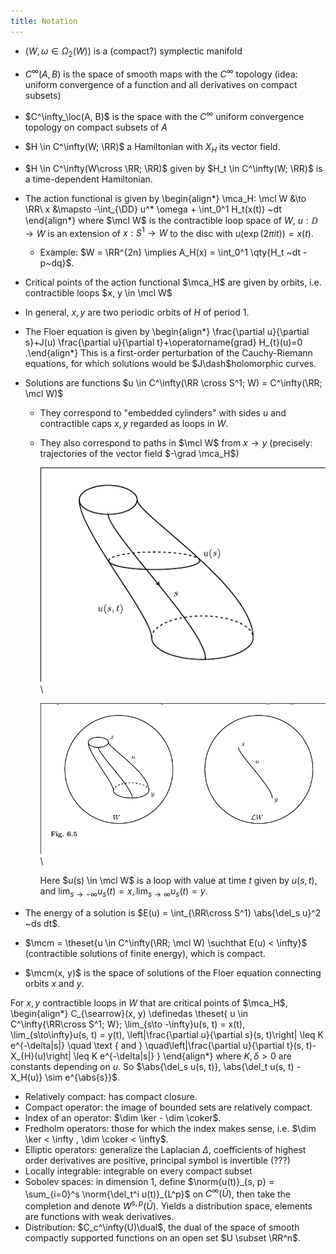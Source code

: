 ```yaml
---
title: Notation
---
```


- $(W, \omega \in \Omega_2(W))$ is a (compact?) symplectic manifold

- $C^\infty(A, B)$ is the space of smooth maps with the $C^\infty$ topology (idea: uniform convergence of a function and all derivatives on compact subsets)
- $C^\infty_\loc(A, B)$ is the space with the $C^\infty$ uniform convergence topology on compact subsets of $A$

- $H \in C^\infty(W; \RR)$ a Hamiltonian with $X_H$ its vector field.

- $H \in C^\infty(W\cross \RR; \RR)$ given by $H_t \in C^\infty(W; \RR)$ is a time-dependent Hamiltonian.

- The action functional is given by
  \begin{align*}
  \mca_H: \mcl W &\to \RR\\
  x &\mapsto -\int_{\DD} u^* \omega + \int_0^1 H_t(x(t)) ~dt
  \end{align*}
  where $\mcl W$ is the contractible loop space of $W$,
  $u: \DD \to W$ is an extension of $x: S^1\to W$ to the disc with $u(\exp(2\pi i t)) = x(t)$.
  - Example: $W = \RR^{2n} \implies A_H(x) = \int_0^1 \qty{H_t ~dt - p~dq}$. 

- Critical points of the action functional $\mca_H$ are given by orbits, i.e. contractible loops $x, y \in \mcl W$
- In general, $x, y$ are two periodic orbits of $H$ of period 1.

- The Floer equation is given by
  \begin{align*}
  \frac{\partial u}{\partial s}+J(u) \frac{\partial u}{\partial t}+\operatorname{grad} H_{t}(u)=0
  .\end{align*}
  This is a first-order perturbation of the Cauchy-Riemann equations, for which solutions would be $J\dash$holomorphic curves.

- Solutions are functions $u \in C^\infty(\RR \cross S^1; W) = C^\infty(\RR; \mcl W)$
  - They correspond to "embedded cylinders" with sides $u$ and contractible caps $x, y$ regarded as loops in $W$.
  - They also correspond to paths in $\mcl W$ from $x\to y$ (precisely: trajectories of the vector field $-\grad \mca_H$)

    ![](figures/u.png)\
    
    ![](figures/image_2020-04-13-15-49-17.png)\

    Here $u(s) \in \mcl W$ is a loop with value at time $t$ given by $u(s, t)$, and $\lim_{s\to - \infty} u_s(t) = x, \lim_{s\to \infty} u_s(t) = y$.

- The energy of a solution is $E(u) = \int_{\RR\cross S^1} \abs{\del_s u}^2 ~ds dt$.
- $\mcm = \theset{u \in C^\infty(\RR; \mcl W) \suchthat E(u) < \infty}$ (contractible solutions of finite energy), which is compact.

- $\mcm(x, y)$ is the space of solutions of the Floer equation connecting orbits $x$ and $y$.

For $x, y$ contractible loops in $W$ that are critical points of $\mca_H$,
\begin{align*}
C_{\searrow}(x, y) \definedas \theset{ 
u \in C^\infty{\RR\cross S^1; W}; 
\lim_{s\to -\infty}u(s, t) = x(t), 
\lim_{s\to\infty}u(s, t) = y(t),
\left|\frac{\partial u}{\partial s}(s, t)\right| \leq K e^{-\delta|s|} \quad \text { and } \quad\left|\frac{\partial u}{\partial t}(s, t)-X_{H}(u)\right| \leq K e^{-\delta|s|}
}
\end{align*}
where $K, \delta > 0$ are constants depending on $u$.
So $\abs{\del_s u(s, t)}, \abs{\del_t u(s, t) - X_H(u)}  \sim e^{\abs{s}}$.

- Relatively compact: has compact closure.
- Compact operator: the image of bounded sets are relatively compact.
- Index of an operator: $\dim \ker - \dim \coker$.
- Fredholm operators: those for which the index makes sense, i.e. $\dim \ker < \infty , \dim \coker < \infty$.
- Elliptic operators: generalize the Laplacian $\Delta$, coefficients of highest order derivatives are positive, principal symbol is invertible (???)
- Locally integrable: integrable on every compact subset
- Sobolev spaces: in dimension 1, define $\norm{u(t)}_{s, p} = \sum_{i=0}^s \norm{\del_t^i u(t)}_{L^p}$ on $C^\infty(\bar U)$, then take the completion and denote $W^{s, p}(\bar U)$.
  Yields a distribution space, elements are functions with weak derivatives.
- Distribution: $C_c^\infty(U)\dual$, the dual of the space of smooth compactly supported functions on an open set $U \subset \RR^n$.
